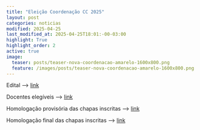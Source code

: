 ```yaml
---
title: "Eleição Coordenação CC 2025"
layout: post
categories: noticias
modified: 2025-04-25
last_modified_at: 2025-04-25T18:01:-00-03:00
highlight: True
highlight_order: 2
active: true
image:
  teaser: posts/teaser-nova-coordenacao-amarelo-1600x800.png
  feature: /images/posts/teaser-nova-coordenacao-amarelo-1600x800.png
---
```


Edital --> [link]( https://drive.google.com/file/d/10_Pp8siXs3bGxu2bBnLdN-59-EdNmpE7/view?usp=drive_link)

Docentes elegíveis --> [link](https://drive.google.com/file/d/1Lf4K3H_3TVQC4TXYQ_rrxKuYf1ub-t1U/view?usp=drive_link)

Homologação provisória das chapas inscritas --> [link](https://drive.google.com/file/d/1PZnhGPABXwYp_ZeQTYzY7jFm2KLaOWO3/view?usp=sharing)

Homologação final das chapas inscritas --> [link](https://drive.google.com/file/d/1mb9MKh9fge_hZeIccmBU0SoTFewcptsz/view?usp=sharing)
